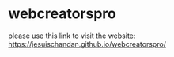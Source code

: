 ﻿# webcreatorspro
please use this link to visit the website: https://jesuischandan.github.io/webcreatorspro/
